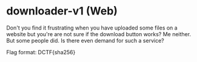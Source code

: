 # downloader-v1 (Web)

Don't you find it frustrating when you have uploaded some files on a website but you're are not sure if the download button works? Me neither. But some people did. Is there even demand for such a service?

Flag format: DCTF{sha256}
